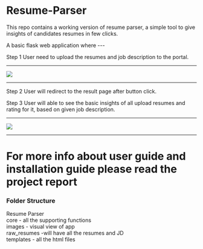 # Resume-Parser
This repo contains a working version of resume parser, a simple tool to give insights of candidates resumes in few clicks.

A basic flask web application where ---

Step 1 User need to upload the resumes and job description to the portal.

<hr>
<img src="https://github.com/codeasarjun/Resume-Parser/blob/main/images/upload_page.png">
<hr>

Step 2 User will redirect to the result page after button click.

Step 3 User will able to see the basic insights of all upload resumes and rating for it, based on given job description.

<hr>
<img src="https://github.com/codeasarjun/Resume-Parser/blob/main/images/result_page.png">
<hr>

<h1>For more info about user guide and installation guide please read the project report</h1>

<h3>Folder Structure</h3>
  Resume Parser<br>
      core -  all the supporting functions<br>
      images - visual view of app<br>
      raw_resumes -will have all the resumes and JD<br>
      templates - all the html files<br>

